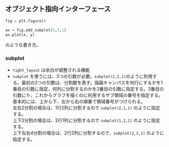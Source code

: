 
## オブジェクト指向インターフェース

```python
fig = plt.figure()

ax = fig.add_subplot(1,1,1)
ax.plot(x, y)
```
のような書き方。

 

### subplot
- `tight_layout` は余白が調整される機能
- `subplot` を使うには、3つの引数が必要。`subplot(2,2,1)`のように利用する。最初の2つの引数は、分割数を表す。描画キャンパスを何行にするかを1番目の引数に指定、何列に分割するのかを2番目の引数に指定する。3番目の引数にｈ，これからグラフを描くのに利用するサブ領域の番号を指定する。基本的には、上から下、左から右の順番で領域番号がつけられる。  
左右2分割の場合は、1行2列に分割するので `subplot(2,1,1)` のように指定する。  
上下2分割の場合は、2行1列に分割するので `subplot(1,2,1)` のように指定する。  
上下左右4分割の場合は、2行2列に分割するので、`subplot(2,2,1)` のように指定する。  


